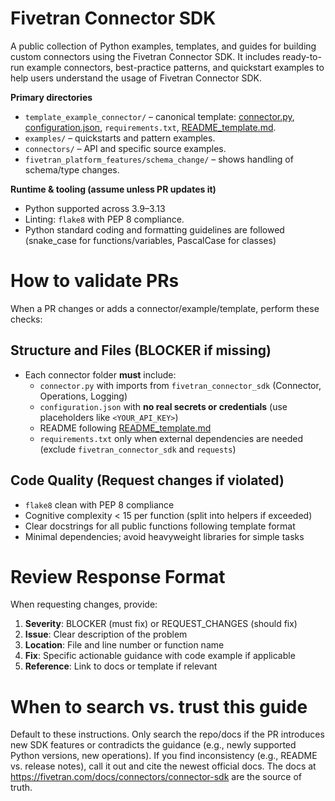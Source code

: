 # Fivetran Connector SDK
A public collection of Python examples, templates, and guides for building custom connectors using the Fivetran Connector SDK. It includes ready-to-run example connectors, best-practice patterns, and quickstart examples to help users understand the usage of Fivetran Connector SDK.

**Primary directories**
- `template_example_connector/` – canonical template: [connector.py](https://github.com/fivetran/fivetran_connector_sdk/blob/main/template_example_connector/connector.py), [configuration.json](https://github.com/fivetran/fivetran_connector_sdk/blob/main/template_example_connector/configuration.json), `requirements.txt`, [README_template.md](https://github.com/fivetran/fivetran_connector_sdk/blob/main/template_example_connector/README_template.md).
- `examples/` – quickstarts and pattern examples.
- `connectors/` – API and specific source examples.
- `fivetran_platform_features/schema_change/` – shows handling of schema/type changes.

**Runtime & tooling (assume unless PR updates it)**
- Python supported across 3.9–3.13
- Linting: `flake8` with PEP 8 compliance.
- Python standard coding and formatting guidelines are followed (snake_case for functions/variables, PascalCase for classes)

# How to validate PRs
When a PR changes or adds a connector/example/template, perform these checks:

## Structure and Files (BLOCKER if missing)
- Each connector folder **must** include:
  - `connector.py` with imports from `fivetran_connector_sdk` (Connector, Operations, Logging)
  - `configuration.json` with **no real secrets or credentials** (use placeholders like `<YOUR_API_KEY>`)
  - README following [README_template.md](https://github.com/fivetran/fivetran_connector_sdk/blob/main/template_example_connector/README_template.md)
  - `requirements.txt` only when external dependencies are needed (exclude `fivetran_connector_sdk` and `requests`)

## Code Quality (Request changes if violated)
- `flake8` clean with PEP 8 compliance
- Cognitive complexity < 15 per function (split into helpers if exceeded)
- Clear docstrings for all public functions following template format
- Minimal dependencies; avoid heavyweight libraries for simple tasks

# Review Response Format
When requesting changes, provide:
1. **Severity**: BLOCKER (must fix) or REQUEST_CHANGES (should fix)
2. **Issue**: Clear description of the problem
3. **Location**: File and line number or function name
4. **Fix**: Specific actionable guidance with code example if applicable
5. **Reference**: Link to docs or template if relevant

# When to search vs. trust this guide
Default to these instructions. Only search the repo/docs if the PR introduces new SDK features or contradicts the guidance (e.g., newly supported Python versions, new operations). If you find inconsistency (e.g., README vs. release notes), call it out and cite the newest official docs. The docs at https://fivetran.com/docs/connectors/connector-sdk are the source of truth.
